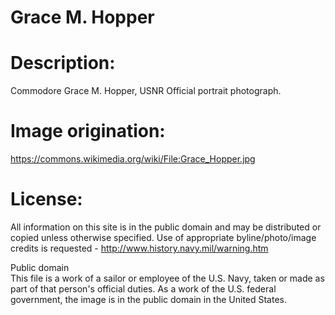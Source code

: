 Grace M. Hopper
======


# Description:
Commodore Grace M. Hopper, USNR Official portrait photograph.

# Image origination:
https://commons.wikimedia.org/wiki/File:Grace_Hopper.jpg

# License:
All information on this site is in the public domain and may be distributed or copied unless otherwise specified. Use of appropriate byline/photo/image credits is requested - http://www.history.navy.mil/warning.htm

Public domain	
This file is a work of a sailor or employee of the U.S. Navy, taken or made as part of that person's official duties. As a work of the U.S. federal government, the image is in the public domain in the United States.